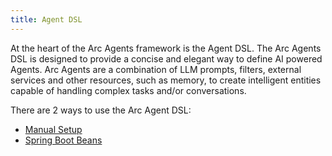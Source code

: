 ```yaml
---
title: Agent DSL
---
```


At the heart of the Arc Agents framework is the Agent DSL.
The Arc Agents DSL is designed to provide a concise and elegant way to define AI powered Agents.
Arc Agents are a combination of LLM prompts, filters, external services and other resources, such as memory, to create
intelligent entities capable of handling complex tasks and/or conversations.

There are 2 ways to use the Arc Agent DSL:

- [Manual Setup](../manual_setup)
- [Spring Boot Beans](../spring/agent-beans)
